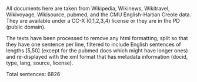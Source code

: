 All documents here are taken from Wikipedia, Wikinews, Wikitravel, Wikivoyage, Wikisource, pubmed, and the CMU English-Haitian Creole data. 
They are available under a CC-X (0,1,2,3,4) license or they are in the PD (public domain).

The texts have been processed to remove any html formatting, split so that they have one sentence per line, filtered to include English sentences of lengths \[5,50\] (except for the pubmed docs which might have longer ones) and re-displayed with the xml format that has metadata information (docid, type, lang, source, license).

Total sentences: 6826

